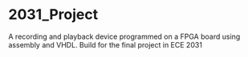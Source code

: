 # 2031_Project
A recording and playback device programmed on a FPGA board using assembly and VHDL. Build for the final project in ECE 2031
